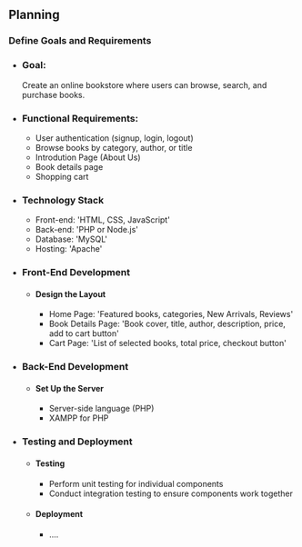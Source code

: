 ## Planning 

### Define Goals and Requirements

- ### Goal: 
    Create an online bookstore where users can browse, search, and purchase books.

- ### Functional Requirements:
    - User authentication (signup, login, logout)
    - Browse books by category, author, or title
    - Introdution Page (About Us)
    - Book details page
    - Shopping cart    

- ### Technology Stack
    - Front-end: 'HTML, CSS, JavaScript'
    - Back-end: 'PHP or Node.js'
    - Database: 'MySQL'
    - Hosting: 'Apache'

- ### Front-End Development
    - #### Design the Layout
        - Home Page: 'Featured books, categories, New Arrivals, Reviews'
        - Book Details Page: 'Book cover, title, author, description, price, add to cart button'
        - Cart Page: 'List of selected books, total price, checkout button'   

- ###  Back-End Development
    - #### Set Up the Server
        - Server-side language (PHP)
        - XAMPP for PHP

- ### Testing and Deployment
    - #### Testing
        - Perform unit testing for individual components
        - Conduct integration testing to ensure components work together

    - #### Deployment
        - ....    
